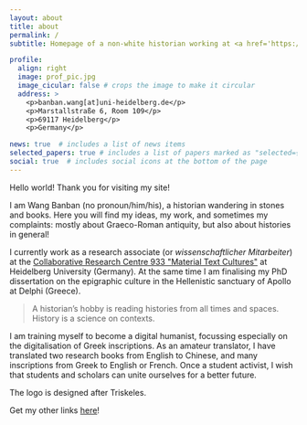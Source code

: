 ```yaml
---
layout: about
title: about
permalink: /
subtitle: Homepage of a non-white historian working at <a href='https://www.materiale-textkulturen.de/person.php?n=306'>Universität Heidelberg</a>

profile:
  align: right
  image: prof_pic.jpg
  image_cicular: false # crops the image to make it circular
  address: >
    <p>banban.wang[at]uni-heidelberg.de</p>
    <p>Marstallstraße 6, Room 109</p>
    <p>69117 Heidelberg</p>
    <p>Germany</p>

news: true  # includes a list of news items
selected_papers: true # includes a list of papers marked as "selected={true}"
social: true  # includes social icons at the bottom of the page
---
```


Hello world! Thank you for visiting my site!

I am Wang Banban (no pronoun/him/his), a historian wandering in stones and books. Here you will find my ideas, my work, and sometimes my complaints: mostly about Graeco-Roman antiquity, but also about histories in general!

I currently work as a research associate (or *wissenschaftlicher Mitarbeiter*) at the [Collaborative Research Centre 933 "Material Text Cultures"](https://www.materiale-textkulturen.org) at Heidelberg University (Germany). At the same time I am finalising my PhD dissertation on the epigraphic culture in the Hellenistic sanctuary of Apollo at Delphi (Greece).

> A historian’s hobby is reading histories from all times and spaces.
> History is a science on contexts.

I am training myself to become a digital humanist, focussing especially on the digitalisation of Greek inscriptions. As an amateur translator, I have translated two research books from English to Chinese, and many inscriptions from Greek to English or French. Once a student activist, I wish that students and scholars can unite ourselves for a better future.

The logo is designed after Triskeles.

Get my other links [here](https://linkfro.de/Nanimonai404)!
